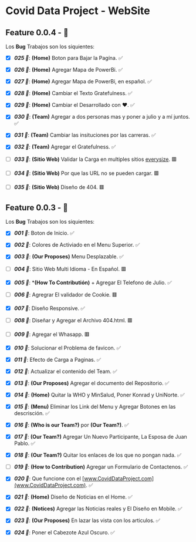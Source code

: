 # Covid Data Project - WebSite

## Feature 0.0.4 - 🐞
Los **Bug** Trabajos son los siquientes:

- [x] ***025 🐞***: **(Home)** Boton para Bajar la Pagína. ✅
- [x] ***026 🐞***: **(Home)** Agregar Mapa de PowerBi. ✅
- [x] ***027 🐞***: **(Home)** Agregar Mapa de PowerBi, en español. ✅
- [x] ***028 🐞***: **(Home)** Cambiar el Texto Gratefulness. ✅
- [x] ***029 🐞***: **(Home)** Cambiar el Desarrollado con ❤️. ✅
- [x] ***030 🐞***: **(Team)** Agregar a dos personas mas y poner a julio y a mí juntos. ✅
- [x] ***031 🐞***: **(Team)** Cambiar las insituciones por las carreras. ✅
- [x] ***032 🐞***: **(Team)** Agregar el Gratefulness. ✅
- [ ] ***033 🐞***: **(Sitio Web)** Validar la Carga en multiples sitios [everysize](https://everysize.kibalabs.com). 🟥
- [ ] ***034 🐞***: **(Sitio Web)** Por que las URL no se pueden cargar. 🟥
- [ ] ***035 🐞***: **(Sitio Web)** Diseño de 404. 🟥


## Feature 0.0.3 - 🐞
Los **Bug** Trabajos son los siquientes:

- [x] ***001 🐞***: Boton de Inicio. ✅
- [x] ***002 🐞***: Colores de Activiado en el Menu Superior. ✅
- [x] ***003 🐞***: **(Our Proposes)** Menu Desplazable. ✅
- [ ] ***004 🐞***: Sitio Web Multi Idioma - En Español. 🟥
- [x] ***005 🐞***: ***(How To Contributión)** + Agregar El Telefono de Julio. ✅
- [ ] ***006 🐞***: Agregrar El validador de Cookie. 🟥
- [x] ***007 🐞***: Diseño Responsive. ✅
- [ ] ***008 🐞***: Diseñar y Agregar el Archivo 404.html. 🟥
- [ ] ***009 🐞***: Agregar el Whasapp. 🟥

- [x] ***010 🐞***: Solucionar el Problema de favicon. ✅
- [x] ***011 🐞***: Efecto de Carga a Paginas. ✅
- [x] ***012 🐞***: Actualizar el contenido del Team. ✅
- [x] ***013 🐞***: **(Our Proposes)** Agregar el documento del Repositorio. ✅
- [x] ***014 🐞***: **(Home)** Quitar la WHO y MinSalud, Poner Konrad y UniNorte. ✅
- [x] ***015 🐞***: **(Menu)** Eliminar los Link del Menu y Agregar Botones en las descrisción. ✅
- [x] ***016 🐞***: **(Who is our Team?)** por **(Our Team?)**. ✅
- [x] ***017 🐞***: **(Our Team?)** Agregar Un Nuevo Participante, La Esposa de Juan Pablo. ✅
- [x] ***018 🐞***: **(Our Team?)** Quitar los enlaces de los que no pongan nada. ✅
- [ ] ***019 🐞***: **(How to Contribution)** Agregar un Formulario de Contactenos. ✅
- [x] ***020 🐞***: Que funcione con el [www.CovidDataProject.com](www.CovidDataProject.com). ✅
- [x] ***021 🐞***: **(Home)** Diseño de Noticias en el Home. ✅
- [x] ***022 🐞***: **(Notices)** Agregar las Noticias reales y El Diseño en Mobile. ✅
- [x] ***023 🐞***: **(Our Proposes)** En lazar las vista con los articulos. ✅
- [x] ***024 🐞***: Poner el Cabezote Azul Oscuro. ✅